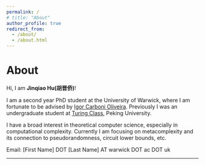 ```yaml
---
permalink: /
# title: "About"
author_profile: true
redirect_from: 
  - /about/
  - /about.html
---
```


# About


Hi, I am **Jinqiao Hu(胡晋侨)**!

I am a second year PhD student at the University of Warwick, where I am fortunate to be advised by [Igor Carboni Oliveira](https://www.dcs.warwick.ac.uk/~igorcarb/). Previously I was an undergraduate student at [Turing Class](https://cfcs.pku.edu.cn/english/research/turing_program/introduction1/index.htm), Peking University.

I have a broad interest in theoretical computer science, especially in computational complexity. Currently I am focusing on metacomplexity and its connection to pseudorandomness, circuit lower bounds, etc.

Email: [First Name] DOT [Last Name] AT warwick DOT ac DOT uk

---





